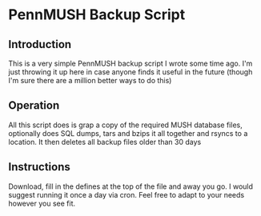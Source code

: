 PennMUSH Backup Script
=====================

Introduction
------------
This is a very simple PennMUSH backup script I wrote some time ago. I'm just throwing it up here in case anyone finds it useful in the future (though I'm sure there are a million better ways to do this)

Operation
---------
All this script does is grap a copy of the required MUSH database files, optionally does SQL dumps, tars and bzips it all together and rsyncs to a location. It then deletes all backup files older than 30 days

Instructions
------------
Download, fill in the defines at the top of the file and away you go. I would suggest running it once a day via cron. Feel free to adapt to your needs however you see fit.

